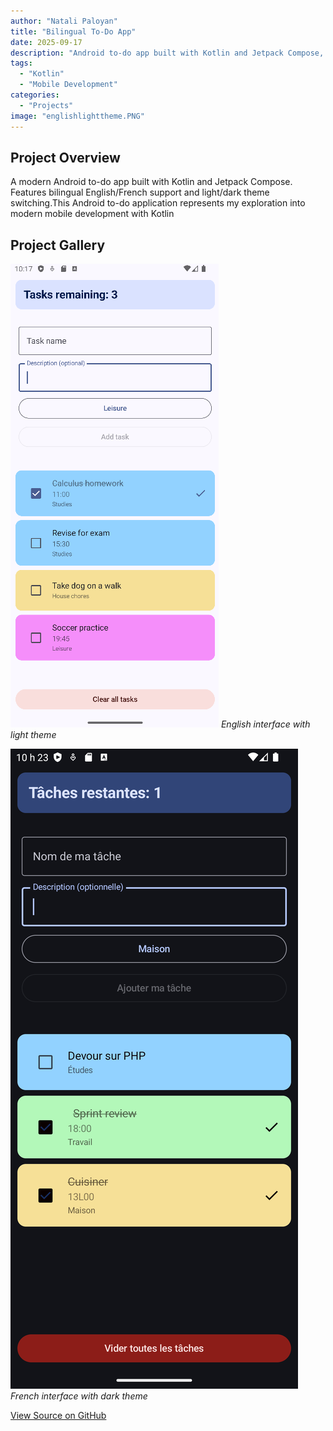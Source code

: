 ```yaml
---
author: "Natali Paloyan"
title: "Bilingual To-Do App"
date: 2025-09-17
description: "Android to-do app built with Kotlin and Jetpack Compose, featuring bilingual support and theme switching."
tags: 
  - "Kotlin"
  - "Mobile Development"
categories: 
  - "Projects"
image: "englishlighttheme.PNG"
---
```


## Project Overview

A modern Android to-do app built with Kotlin and Jetpack Compose. Features bilingual English/French support and light/dark theme switching.This Android to-do application represents my exploration into modern mobile development with Kotlin




## Project Gallery

![English Light Theme](englishlighttheme.PNG)
*English interface with light theme*

![French Dark Theme](frenchdarktheme.PNG)
*French interface with dark theme*

[View Source on GitHub](https://github.com/n4t4li/kotlin-todo-app)
